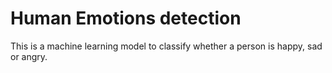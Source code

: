 # Human Emotions detection
This is a machine learning model to classify whether a person is happy, sad or angry.
